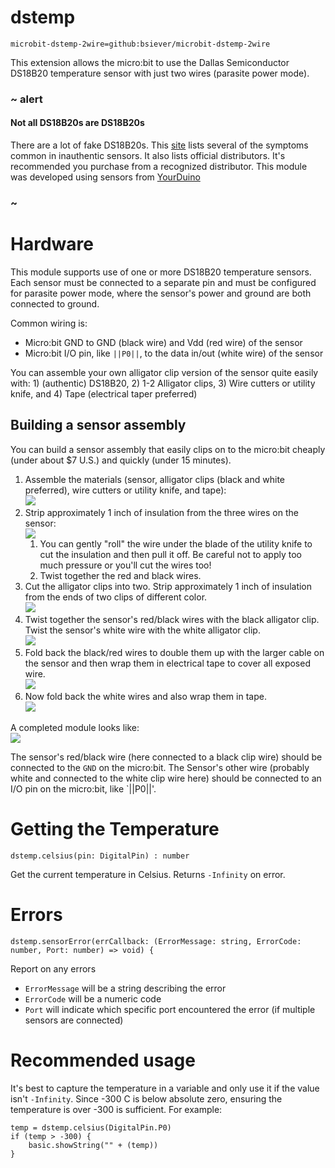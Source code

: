 # dstemp

```package
microbit-dstemp-2wire=github:bsiever/microbit-dstemp-2wire
```

This extension allows the micro:bit to use the Dallas Semiconductor DS18B20 temperature sensor with just two wires (parasite power mode).

### ~ alert

#### Not all DS18B20s are DS18B20s

There are a lot of fake DS18B20s.  This [site](https://github.com/cpetrich/counterfeit_DS18B20) lists several of the symptoms common in inauthentic sensors. It also lists official distributors. It's recommended you purchase from a recognized distributor.  This module was developed using sensors from [YourDuino](http://www.yourduino.com/sunshop/index.php?l=product_detail&p=151)

### ~

# Hardware

This module supports use of one or more DS18B20 temperature sensors.  Each sensor must be connected to a separate pin and must be configured for parasite power mode, where the sensor's power and ground are both connected to ground.

Common wiring is:

- Micro:bit GND to GND (black wire) and Vdd (red wire) of the sensor
- Micro:bit I/O pin, like `||P0||`, to the data in/out (white wire) of the sensor

You can assemble your own alligator clip version of the sensor quite easily with: 1) (authentic) DS18B20, 2) 1-2 Alligator clips, 3) Wire cutters or utility knife, and 4) Tape (electrical taper preferred)

## Building a sensor assembly

You can build a sensor assembly that easily clips on to the micro:bit cheaply (under about $7 U.S.) and quickly (under 15 minutes).

1. Assemble the materials (sensor, alligator clips (black and white preferred), wire cutters or utility knife, and tape):<br />![](./docs/static/1_Parts.jpg)
2. Strip approximately 1 inch of insulation from the three wires on the sensor:<br />![](./docs/static/2_StripAndTwistSensorWires.jpg)<br /> 
   1. You can gently "roll" the wire under the blade of the utility knife to cut the insulation and then pull it off.  Be careful not to apply too much pressure or you'll cut the wires too!
   2. Twist together the red and black wires.
3. Cut the alligator clips into two. Strip approximately 1 inch of insulation from the ends of two clips of different color.<br />![](./docs/static/3_CutAndStripClips.jpg)
4. Twist together the sensor's red/black wires with the black alligator clip.  Twist the sensor's white wire with the white alligator clip. <br />![](./docs/static/4_TwistClipsAndSensorWires.jpg)
5. Fold back the black/red wires to double them up with the larger cable on the sensor and then wrap them in electrical tape to cover all exposed wire. <br />![](./docs/static/5_FoldBackBlackAndTape.jpg)
6. Now fold back the white wires and also wrap them in tape.<br />![](./docs/static/6_FoldBackWhiteAndTape.jpg)

A completed module looks like:<br />![](./docs/static/7_Final.jpg)

The sensor's red/black wire (here connected to a black clip wire) should be connected to the `GND` on the micro:bit. The Sensor's other wire (probably white and connected to the white clip wire here) should be connected to an I/O pin on the micro:bit, like `||P0||'.

# Getting the Temperature

```sig
dstemp.celsius(pin: DigitalPin) : number 
```

Get the current temperature in Celsius.  Returns `-Infinity` on error.
# Errors


```sig
dstemp.sensorError(errCallback: (ErrorMessage: string, ErrorCode: number, Port: number) => void) { 
```

Report on any errors

- `ErrorMessage` will be a string describing the error
- `ErrorCode` will be a numeric code
- `Port` will indicate which specific port encountered the error (if multiple sensors are connected)

# Recommended usage

It's best to capture the temperature in a variable and only use it if the value isn't `-Infinity`.  Since -300 C is below absolute zero, ensuring the temperature is over -300 is sufficient.  For example:

```block
temp = dstemp.celsius(DigitalPin.P0)
if (temp > -300) {
    basic.showString("" + (temp))
}
```


<script src="https://makecode.com/gh-pages-embed.js"></script>
<script>makeCodeRender("{{ site.makecode.home_url }}", "{{ site.github.owner_name }}/{{ site.github.repository_name }}");</script>
